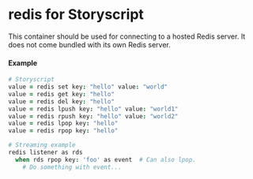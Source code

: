 # redis for Storyscript
This container should be used for connecting to a hosted Redis server. It does not come bundled with its own Redis server.

#### Example

```coffee
# Storyscript
value = redis set key: "hello" value: "world"
value = redis get key: "hello"
value = redis del key: "hello"
value = redis lpush key: "hello" value: "world1"
value = redis rpush key: "hello" value: "world2"
value = redis lpop key: "hello"
value = redis rpop key: "hello"

# Streaming example
redis listener as rds
  when rds rpop key: 'foo' as event  # Can also lpop.
    # Do something with event...
```
